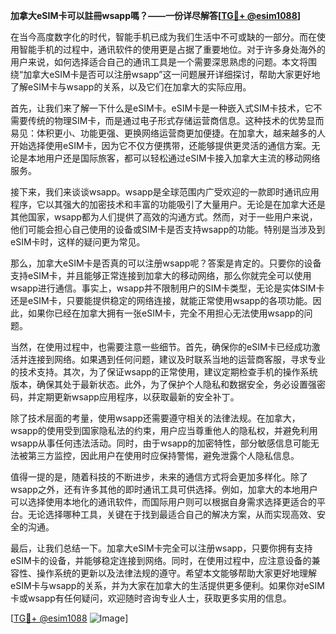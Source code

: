 **加拿大eSIM卡可以註冊wsapp嗎？——一份详尽解答[[TG💪+ @esim1088](https://t.me/s/esim1088)]**

在当今高度数字化的时代，智能手机已成为我们生活中不可或缺的一部分。而在使用智能手机的过程中，通讯软件的使用更是占据了重要地位。对于许多身处海外的用户来说，如何选择适合自己的通讯工具是一个需要深思熟虑的问题。本文将围绕“加拿大eSIM卡是否可以注册wsapp”这一问题展开详细探讨，帮助大家更好地了解eSIM卡与wsapp的关系，以及它们在加拿大的实际应用。

首先，让我们来了解一下什么是eSIM卡。eSIM卡是一种嵌入式SIM卡技术，它不需要传统的物理SIM卡，而是通过电子形式存储运营商信息。这种技术的优势显而易见：体积更小、功能更强、更换网络运营商更加便捷。在加拿大，越来越多的人开始选择使用eSIM卡，因为它不仅方便携带，还能够提供更灵活的通信方案。无论是本地用户还是国际旅客，都可以轻松通过eSIM卡接入加拿大主流的移动网络服务。

接下来，我们来谈谈wsapp。wsapp是全球范围内广受欢迎的一款即时通讯应用程序，它以其强大的加密技术和丰富的功能吸引了大量用户。无论是在加拿大还是其他国家，wsapp都为人们提供了高效的沟通方式。然而，对于一些用户来说，他们可能会担心自己使用的设备或SIM卡是否支持wsapp的功能。特别是当涉及到eSIM卡时，这样的疑问更为常见。

那么，加拿大eSIM卡是否真的可以注册wsapp呢？答案是肯定的。只要你的设备支持eSIM卡，并且能够正常连接到加拿大的移动网络，那么你就完全可以使用wsapp进行通信。事实上，wsapp并不限制用户的SIM卡类型，无论是实体SIM卡还是eSIM卡，只要能提供稳定的网络连接，就能正常使用wsapp的各项功能。因此，如果你已经在加拿大拥有一张eSIM卡，完全不用担心无法使用wsapp的问题。

当然，在使用过程中，也需要注意一些细节。首先，确保你的eSIM卡已经成功激活并连接到网络。如果遇到任何问题，建议及时联系当地的运营商客服，寻求专业的技术支持。其次，为了保证wsapp的正常使用，建议定期检查手机的操作系统版本，确保其处于最新状态。此外，为了保护个人隐私和数据安全，务必设置强密码，并定期更新wsapp应用程序，以获取最新的安全补丁。

除了技术层面的考量，使用wsapp还需要遵守相关的法律法规。在加拿大，wsapp的使用受到国家隐私法的约束，用户应当尊重他人的隐私权，并避免利用wsapp从事任何违法活动。同时，由于wsapp的加密特性，部分敏感信息可能无法被第三方监控，因此用户在使用时应保持警惕，避免泄露个人隐私信息。

值得一提的是，随着科技的不断进步，未来的通信方式将会更加多样化。除了wsapp之外，还有许多其他的即时通讯工具可供选择。例如，加拿大的本地用户可以选择使用本地化的通讯软件，而国际用户则可以根据自身需求选择更适合的平台。无论选择哪种工具，关键在于找到最适合自己的解决方案，从而实现高效、安全的沟通。

最后，让我们总结一下。加拿大eSIM卡完全可以注册wsapp，只要你拥有支持eSIM卡的设备，并能够稳定连接到网络。同时，在使用过程中，应注意设备的兼容性、操作系统的更新以及法律法规的遵守。希望本文能够帮助大家更好地理解eSIM卡与wsapp的关系，并为大家在加拿大的生活提供更多便利。如果你对eSIM卡或wsapp有任何疑问，欢迎随时咨询专业人士，获取更多实用的信息。

[[TG💪+ @esim1088](https://t.me/s/esim1088) ![Image](https://i.postimg.cc/4NQfJmqS/Snipaste-2025-05-13-00-14-12.png)]